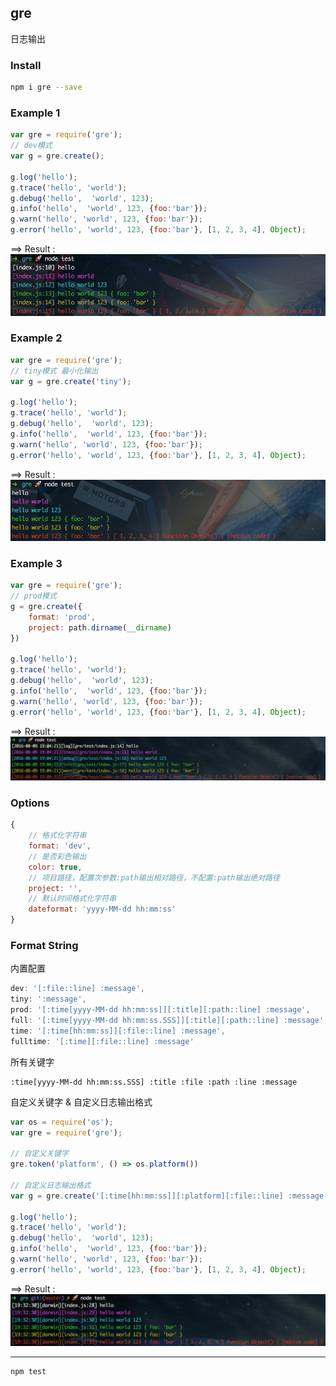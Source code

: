 gre
---
日志输出


### Install
```sh
npm i gre --save
```

### Example 1
```js
var gre = require('gre');
// dev模式
var g = gre.create();

g.log('hello');
g.trace('hello', 'world');
g.debug('hello',  'world', 123);
g.info('hello',  'world', 123, {foo:'bar'});
g.warn('hello', 'world', 123, {foo:'bar'});
g.error('hello', 'world', 123, {foo:'bar'}, [1, 2, 3, 4], Object);
```
==> Result :  
![result](img/1.png)

### Example 2
```js
var gre = require('gre');
// tiny模式 最小化输出
var g = gre.create('tiny');

g.log('hello');
g.trace('hello', 'world');
g.debug('hello',  'world', 123);
g.info('hello',  'world', 123, {foo:'bar'});
g.warn('hello', 'world', 123, {foo:'bar'});
g.error('hello', 'world', 123, {foo:'bar'}, [1, 2, 3, 4], Object);
```
==> Result :  
![result](img/2.png)

### Example 3
```js
var gre = require('gre');
// prod模式
g = gre.create({
    format: 'prod',
    project: path.dirname(__dirname)
})

g.log('hello');
g.trace('hello', 'world');
g.debug('hello',  'world', 123);
g.info('hello',  'world', 123, {foo:'bar'});
g.warn('hello', 'world', 123, {foo:'bar'});
g.error('hello', 'world', 123, {foo:'bar'}, [1, 2, 3, 4], Object);
```
==> Result :  
![result](img/3.png)

### Options
```js
{
    // 格式化字符串
    format: 'dev',
    // 是否彩色输出
    color: true,
    // 项目路径，配置次参数:path输出相对路径，不配置:path输出绝对路径
    project: '',
    // 默认时间格式化字符串
    dateformat: 'yyyy-MM-dd hh:mm:ss'
}
```

### Format String
内置配置
```js
dev: '[:file::line] :message',
tiny: ':message',
prod: '[:time[yyyy-MM-dd hh:mm:ss]][:title][:path::line] :message',
full: '[:time[yyyy-MM-dd hh:mm:ss.SSS]][:title][:path::line] :message',
time: '[:time[hh:mm:ss]][:file::line] :message',
fulltime: '[:time][:file::line] :message'
```
所有关键字
```none
:time[yyyy-MM-dd hh:mm:ss.SSS] :title :file :path :line :message
```
自定义关键字 & 自定义日志输出格式
```js
var os = require('os');
var gre = require('gre');

// 自定义关键字
gre.token('platform', () => os.platform())

// 自定义日志输出格式
var g = gre.create('[:time[hh:mm:ss]][:platform][:file::line] :message');

g.log('hello');
g.trace('hello', 'world');
g.debug('hello',  'world', 123);
g.info('hello',  'world', 123, {foo:'bar'});
g.warn('hello', 'world', 123, {foo:'bar'});
g.error('hello', 'world', 123, {foo:'bar'}, [1, 2, 3, 4], Object);
```
==> Result :  
![result](img/4.png)

---
```sh
npm test
```
